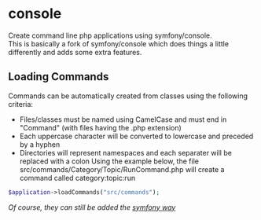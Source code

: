 console
=======

Create command line php applications using symfony/console.  
This is basically a fork of symfony/console which does things a little differently and adds some extra features.  


Loading Commands
----------------
Commands can be automatically created from classes using the following criteria:
* Files/classes must be named using CamelCase and must end in "Command" (with files having the .php extension)
* Each uppercase character will be converted to lowercase and preceded by a hyphen
* Directories will represent namespaces and each separater will be replaced with a colon
Using the example below, the file src/commands/Category/Topic/RunCommand.php will create a command called category:topic:run
```php
$application->loadCommands("src/commands");
```
_Of course, they can still be added the [symfony way](http://symfony.com/doc/current/components/console/introduction.html)_
